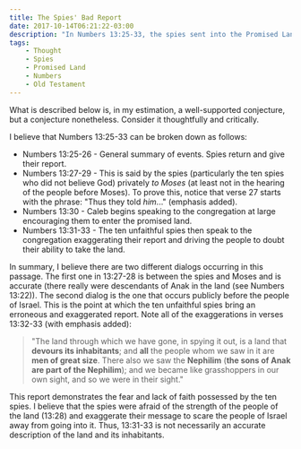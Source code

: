 ```yaml
---
title: The Spies' Bad Report
date: 2017-10-14T06:21:22-03:00
description: "In Numbers 13:25-33, the spies sent into the Promised Land return with a scouting report. There is some subtlety, however, to the way in which the report is described in the text that leads me to believe there is more to this account than is normally assumed. This post lays out what I believe to be the best understanding of the passage."
tags:
    - Thought
    - Spies
    - Promised Land
    - Numbers
    - Old Testament
---
```


What is described below is, in my estimation, a well-supported conjecture, but a conjecture nonetheless. Consider it thoughtfully and critically.

I believe that Numbers 13:25-33 can be broken down as follows:

- Numbers 13:25-26 - General summary of events. Spies return and give their report.
- Numbers 13:27-29 - This is said by the spies (particularly the ten spies who did not believe God) privately *to Moses* (at least not in the hearing of the people before Moses). To prove this, notice that verse 27 starts with the phrase: "Thus they told *him*..." (emphasis added).
- Numbers 13:30 - Caleb begins speaking to the congregation at large encouraging them to enter the promised land.
- Numbers 13:31-33 - The ten unfaithful spies then speak to the congregation exaggerating their report and driving the people to doubt their ability to take the land.

In summary, I believe there are two different dialogs occurring in this passage. The first one in 13:27-28 is between the spies and Moses and is accurate (there really were descendants of Anak in the land (see Numbers 13:22)). The second dialog is the one that occurs publicly before the people of Israel. This is the point at which the ten unfaithful spies bring an erroneous and exaggerated report. Note all of the exaggerations in verses 13:32-33 (with emphasis added):

> "The land through which we have gone, in spying it out, is a land that **devours its inhabitants**; and **all** the people whom we saw in it are **men of great size**. There also we saw the **Nephilim** (**the sons of Anak are part of the Nephilim**); and we became like grasshoppers in our own sight, and so we were in their sight."

This report demonstrates the fear and lack of faith possessed by the ten spies. I believe that the spies were afraid of the strength of the people of the land (13:28) and exaggerate their message to scare the people of Israel away from going into it. Thus, 13:31-33 is not necessarily an accurate description of the land and its inhabitants.
